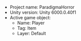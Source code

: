 <!-- UNITY CODE ASSIST INSTRUCTIONS START -->
- Project name: ParadigmaHorror
- Unity version: Unity 6000.0.40f1
- Active game object:
  - Name: Player
  - Tag: Item
  - Layer: Default
<!-- UNITY CODE ASSIST INSTRUCTIONS END -->